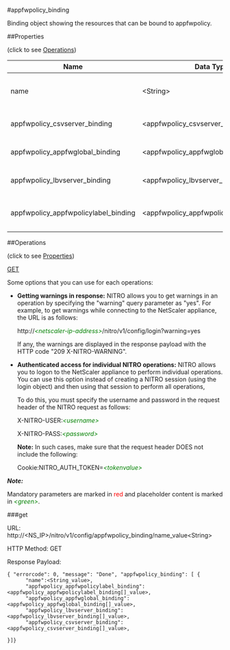#appfwpolicy_binding

Binding object showing the resources that can be bound to appfwpolicy.


##Properties 
<span>(click to see [Operations](#operations))</span>


<table><thead><tr><th>Name</th><th> Data Type</th><th> Permissions</th><th>Description</th></tr></thead><tbody><tr><td>name</td><td>&lt;String></td><td>Read-write</td><td>Name of the policy.&lt;br>Minimum length = 1</td><tr><tr><td>appfwpolicy_csvserver_binding</td><td>&lt;appfwpolicy_csvserver_binding[]></td><td>Read-only</td><td>csvserver that can be bound to appfwpolicy.</td><tr><tr><td>appfwpolicy_appfwglobal_binding</td><td>&lt;appfwpolicy_appfwglobal_binding[]></td><td>Read-only</td><td>appfwglobal that can be bound to appfwpolicy.</td><tr><tr><td>appfwpolicy_lbvserver_binding</td><td>&lt;appfwpolicy_lbvserver_binding[]></td><td>Read-only</td><td>lbvserver that can be bound to appfwpolicy.</td><tr><tr><td>appfwpolicy_appfwpolicylabel_binding</td><td>&lt;appfwpolicy_appfwpolicylabel_binding[]></td><td>Read-only</td><td>appfwpolicylabel that can be bound to appfwpolicy.</td><tr></tbody></table>
##Operations 
<span>(click to see [Properties](#properties))</span>


[GET](#get)


Some options that you can use for each operations:
<ul><li><p><b>Getting warnings in response:</b> NITRO allows you to get warnings in an operation by specifying the "warning" query parameter as "yes". For example, to get warnings while connecting to the NetScaler appliance, the URL is as follows:</p><p>http://<span style="color:green;font-style:italic;">&lt;netscaler-ip-address&gt;</span>/nitro/v1/config/login?warning=yes</p><p>If any, the warnings are displayed in the response payload with the HTTP code "209 X-NITRO-WARNING".</p></li><li><p><b>Authenticated access for individual NITRO operations:</b> NITRO allows you to logon to the NetScaler appliance to perform individual operations. You can use this option instead of creating a NITRO session (using the login object) and then using that session to perform all operations,</p><p>To do this, you must specify the username and password in the request header of the NITRO request as follows:</p><p>X-NITRO-USER:<span style="color:green;font-style:italic;">&lt;username&gt;</span></p><p>X-NITRO-PASS:<span style="color:green;font-style:italic;">&lt;password&gt;</span></p><p><b>Note:</b> In such cases, make sure that the request header DOES not include the following:</p><p>Cookie:NITRO_AUTH_TOKEN=<span style="color:green;font-style:italic;">&lt;tokenvalue&gt;</span></p></li></ul>



***Note:*** 
Mandatory parameters are marked in <span style="color:#FF0000;">red</span> and placeholder content is marked in <span style="color:green;font-style:italic">&lt;green&gt;</span>.

###get



URL: http://&lt;NS_IP&gt;/nitro/v1/config/appfwpolicy_binding/name_value&lt;String&gt;
HTTP Method: GET
Response Payload: ```{ "errorcode": 0, "message": "Done", "appfwpolicy_binding": [ {      "name":<String_value>,      "appfwpolicy_appfwpolicylabel_binding":<appfwpolicy_appfwpolicylabel_binding[]_value>,      "appfwpolicy_appfwglobal_binding":<appfwpolicy_appfwglobal_binding[]_value>,      "appfwpolicy_lbvserver_binding":<appfwpolicy_lbvserver_binding[]_value>,      "appfwpolicy_csvserver_binding":<appfwpolicy_csvserver_binding[]_value>,}]}```



